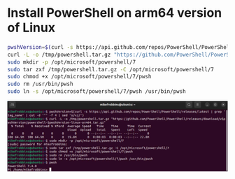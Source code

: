# Install PowerShell on arm64 version of Linux

```bash
pwshVersion=$(curl -s https://api.github.com/repos/PowerShell/PowerShell/releases/latest | grep 'tag_name' | cut -d '"' -f 4 | sed 's/v//')
curl -L -o /tmp/powershell.tar.gz "https://github.com/PowerShell/PowerShell/releases/download/v$pwshVersion/powershell-$pwshVersion-linux-arm64.tar.gz"
sudo mkdir -p /opt/microsoft/powershell/7
sudo tar zxf /tmp/powershell.tar.gz -C /opt/microsoft/powershell/7
sudo chmod +x /opt/microsoft/powershell/7/pwsh
sudo rm /usr/bin/pwsh
sudo ln -s /opt/microsoft/powershell/7/pwsh /usr/bin/pwsh
```

![Install PowerShell on arm64 version of Linux](./media/install-powershell-arm64-linux.jpg)
